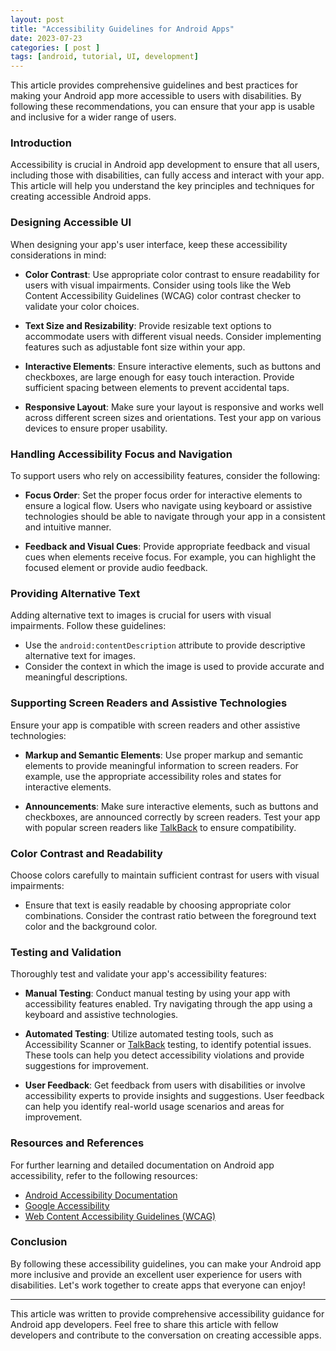 ```yaml
---
layout: post
title: "Accessibility Guidelines for Android Apps"
date: 2023-07-23
categories: [ post ]
tags: [android, tutorial, UI, development]
---
```


This article provides comprehensive guidelines and best practices for making your Android app more accessible to users
with disabilities. By following these recommendations, you can ensure that your app is usable and inclusive for a wider
range of users.

### Introduction

Accessibility is crucial in Android app development to ensure that all users, including those with disabilities, can
fully access and interact with your app. This article will help you understand the key principles and techniques for
creating accessible Android apps.

### Designing Accessible UI

When designing your app's user interface, keep these accessibility considerations in mind:

- **Color Contrast**: Use appropriate color contrast to ensure readability for users with visual impairments. Consider
  using tools like the Web Content Accessibility Guidelines (WCAG) color contrast checker to validate your color
  choices.

- **Text Size and Resizability**: Provide resizable text options to accommodate users with different visual needs.
  Consider implementing features such as adjustable font size within your app.

- **Interactive Elements**: Ensure interactive elements, such as buttons and checkboxes, are large enough for easy touch
  interaction. Provide sufficient spacing between elements to prevent accidental taps.

- **Responsive Layout**: Make sure your layout is responsive and works well across different screen sizes and
  orientations. Test your app on various devices to ensure proper usability.

### Handling Accessibility Focus and Navigation

To support users who rely on accessibility features, consider the following:

- **Focus Order**: Set the proper focus order for interactive elements to ensure a logical flow. Users who navigate
  using keyboard or assistive technologies should be able to navigate through your app in a consistent and intuitive
  manner.

- **Feedback and Visual Cues**: Provide appropriate feedback and visual cues when elements receive focus. For example,
  you can highlight the focused element or provide audio feedback.

### Providing Alternative Text

Adding alternative text to images is crucial for users with visual impairments. Follow these guidelines:

- Use the `android:contentDescription` attribute to provide descriptive alternative text for images.
- Consider the context in which the image is used to provide accurate and meaningful descriptions.

### Supporting Screen Readers and Assistive Technologies

Ensure your app is compatible with screen readers and other assistive technologies:

- **Markup and Semantic Elements**: Use proper markup and semantic elements to provide meaningful information to screen
  readers. For example, use the appropriate accessibility roles and states for interactive elements.

- **Announcements**: Make sure interactive elements, such as buttons and checkboxes, are announced correctly by screen
  readers. Test your app with popular screen readers
  like [TalkBack](https://support.google.com/accessibility/android/answer/6007100) to ensure compatibility.

### Color Contrast and Readability

Choose colors carefully to maintain sufficient contrast for users with visual impairments:

- Ensure that text is easily readable by choosing appropriate color combinations. Consider the contrast ratio between
  the foreground text color and the background color.

### Testing and Validation

Thoroughly test and validate your app's accessibility features:

- **Manual Testing**: Conduct manual testing by using your app with accessibility features enabled. Try navigating
  through the app using a keyboard and assistive technologies.

- **Automated Testing**: Utilize automated testing tools, such as Accessibility Scanner
  or [TalkBack](https://support.google.com/accessibility/android/answer/6007100) testing, to identify potential issues.
  These tools can help you detect accessibility violations and provide suggestions for improvement.

- **User Feedback**: Get feedback from users with disabilities or involve accessibility experts to provide insights and
  suggestions. User feedback can help you identify real-world usage scenarios and areas for improvement.

### Resources and References

For further learning and detailed documentation on Android app accessibility, refer to the following resources:

- [Android Accessibility Documentation](https://developer.android.com/guide/topics/ui/accessibility)
- [Google Accessibility](https://www.google.com/accessibility/)
- [Web Content Accessibility Guidelines (WCAG)](https://www.w3.org/WAI/standards-guidelines/wcag/)

### Conclusion

By following these accessibility guidelines, you can make your Android app more inclusive and provide an excellent user
experience for users with disabilities. Let's work together to create apps that everyone can enjoy!

---

This article was written to provide comprehensive accessibility guidance for Android app developers. Feel free to share
this article with fellow developers and contribute to the conversation on creating accessible apps.
